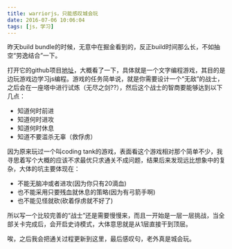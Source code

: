 ```yaml
---
title: warriorjs，只能感叹城会玩
date: 2016-07-06 10:06:04
tags: [js，学习]
---
```


昨天build bundle的时候，无意中在掘金看到的，反正build时间那么长，不如抽空“劳逸结合”一下。

打开它的github项目[地址](https://github.com/olistic/warriorjs)，大概看了一下，具体就是一个文字编程游戏，其目的是边玩游戏边学习js编程。游戏的任务简单说，就是你需要设计一个“无敌”的战士，之后会在一座塔中进行试炼（无尽之剑??），然后这个战士的智商要能够达到以下几点：
* 知道何时前进
* 知道何时进攻
* 知道何时休息
* 知道不要滥杀无辜（救俘虏）

因为原来玩过一个叫coding tank的游戏，表面看这个游戏相对那个简单不少，我寻思着写个大概的应该不求最优只求通关不成问题，结果后来发现远比想象中的复杂，大体的坑主要体现在：
* 不能无脑冲或者进攻(因为你只有20滴血)
* 也不能采用只要残血就休息的策略(因为有弓箭手啊)
* 也不能见怪就砍(砍着俘虏就不好了)

所以写一个比较完善的“战士”还是需要慢慢来，而且一开始是一层一层挑战，当全部关卡完成后，会开启史诗模式，大体意思就是从1层直接干到顶层。

唉，之后我会把通关过程更新到这里，最后感叹句，老外真是城会玩。
